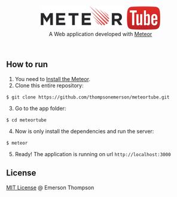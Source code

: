 <p align="center">
  <a href="http://meteortube.meteor.com/" title="Meteor Tube" target="_blank">
    <img src="/public/img/meteor-tube.png" alt="Logo MeteorTube">
  </a>
  <br>
  A Web application developed with <a href="https://www.meteor.com/" target="_blank">Meteor</a>
</p><br>

## How to run
1) You need to [Install the Meteor](http://docs.meteor.com/#quickstart). <br>
2) Clone this entire repository:
```
$ git clone https://github.com/thompsonemerson/meteortube.git
```
3) Go to the app folder:
```
$ cd meteortube
```
4) Now is only install the dependencies and run the server:
```
$ meteor
```
5) Ready! The application is running on url `http://localhost:3000`

## License
[MIT License](http://thompsonemerson.mit-license.org/) @ Emerson Thompson
